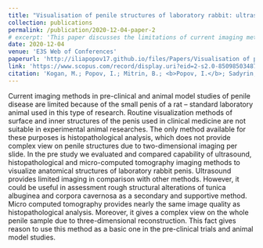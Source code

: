 ```yaml
---
title: "Visualisation of penile structures of laboratory rabbit: ultrasound, histology, and micro-CT"
collection: publications
permalink: /publication/2020-12-04-paper-2
# excerpt: 'This paper discusses the limitations of current imaging methods in pre-clinical and animal model studies of penile disease, particularly due to the small size of the rat penis. It presents a comparative study of ultrasound, histopathological analysis, and micro-computed tomography, concluding that micro-computed tomography, due to its ability to provide a three-dimensional view, should be the primary method used in pre-clinical trials and animal model studies.'
date: 2020-12-04
venue: 'E3S Web of Conferences'
paperurl: 'http://iliapopov17.github.io/files/Papers/Visualisation of penile structures of laboratory rabbit ultrasound, histology, and micro-CT.pdf'
link: 'https://www.scopus.com/record/display.uri?eid=2-s2.0-85098503487&origin=resultslist'
citation: 'Kogan, M.; Popov, I.; Mitrin, B.; <b>Popov, I.</b>; Sadyrin, E.; Pasetchnik, D.; Ermakov, A.; Ugrekhelidze, N.; Kulikova, N. Visualisation of Penile Structures of Laboratory Rabbit: Ultrasound, Histology, and Micro-CT. <i>E3S Web Conf</i>. 2020, 210, 06016, doi:10.1051/e3sconf/202021006016'
---
```


Current imaging methods in pre-clinical and animal model studies of penile disease are limited because of the small penis of a rat – standard laboratory animal used in this type of research. Routine visualization methods of surface and inner structures of the penis used in clinical medicine are not suitable in experimental animal researches. The only method available for these purposes is histopathological analysis, which does not provide complex view on penile structures due to two-dimensional imaging per slide. In the pre study we evaluated and compared capability of ultrasound, histopathological and micro-computed tomography imaging methods to visualize anatomical structures of laboratory rabbit penis. Ultrasound provides limited imaging in comparison with other methods. However, it could be useful in assessment rough structural alterations of tunica albuginea and corpora cavernosa as a secondary and supportive method. Micro computed tomography provides nearly the same image quality as histopathological analysis. Moreover, it gives a complex view on the whole penile sample due to three-dimensional reconstruction. This fact gives reason to use this method as a basic one in the pre-clinical trials and animal model studies.
